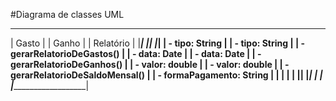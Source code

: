 #Diagrama de classes UML
 __________________________      _________________      _________________________________
|           Gasto          |    |      Ganho      |    |           Relatório             |
|__________________________|    |_________________|    |_________________________________|
| - tipo: String           |    | - tipo: String  |    | - gerarRelatorioDeGastos()      |
| - data: Date             |    | - data: Date    |    | - gerarRelatorioDeGanhos()      |
| - valor: double          |    | - valor: double |    | - gerarRelatorioDeSaldoMensal() |
| - formaPagamento: String |    |                 |    |                                 |
|__________________________|    |_________________|    |                                 |
                                                       |_________________________________|
             
